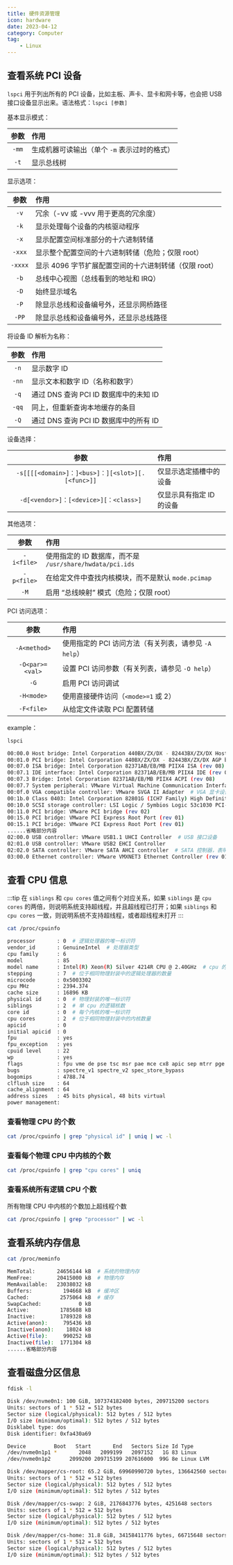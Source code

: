```yaml
---
title: 硬件资源管理
icon: hardware
date: 2023-04-12
category: Computer
tag:
    - Linux
---
```


## 查看系统 PCI 设备

`lspci` 用于列出所有的 PCI 设备，比如主板、声卡、显卡和网卡等，也会把 USB 接口设备显示出来。语法格式：`lspci [参数]`

基本显示模式：

|  参数  |  作用  |
|  :----:  |  :----  |
|  `-mm`  |  生成机器可读输出（单个 `-m` 表示过时的格式）  |
|  `-t` |  显示总线树  |

显示选项：

|  参数  |  作用  |
|  :----:  |  :----  |
|  `-v`  |  冗余（-vv 或 -vvv 用于更高的冗余度）  |
|  `-k`  |  显示处理每个设备的内核驱动程序  |
|  `-x`  |  显示配置空间标准部分的十六进制转储  |
|  `-xxx` |  显示整个配置空间的十六进制转储（危险；仅限 root）  |
|  `-xxxx`  |  显示 4096 字节扩展配置空间的十六进制转储（仅限 root）  |
|  `-b`  |  总线中心视图（总线看到的地址和 IRQ）  |
|  `-D`  |  始终显示域名  |
|  `-P`  |  除显示总线和设备编号外，还显示网桥路径  |
|  `-PP`  |  除显示总线和设备编号外，还显示总线路径  |

将设备 ID 解析为名称：

|  参数  |  作用  |
|  :----:  |  :----  |
|  `-n`  |  显示数字 ID  |
|  `-nn`  |  显示文本和数字 ID（名称和数字）  |
|  `-q`  |  通过 DNS 查询 PCI ID 数据库中的未知 ID  |
|  `-qq`  |  同上，但重新查询本地缓存的条目  |
|  `-Q`  |  通过 DNS 查询 PCI ID 数据库中的所有 ID  |

设备选择：

|  参数  |  作用  |
|  :----:  |  :----  |
|  `-s[[[[<domain>]：]<bus>]：][<slot>][.[<func>]]`  |  仅显示选定插槽中的设备  |
|  `-d[<vendor>]：[<device>][：<class>]`  |  仅显示具有指定 ID 的设备  |

其他选项：

|  参数  |  作用  |
|  :----:  |  :----  |
|  `-i<file>`  |  使用指定的 ID 数据库，而不是 `/usr/share/hwdata/pci.ids`  |
|  `-p<file>`  |  在给定文件中查找内核模块，而不是默认 `mode.pcimap`  |
|  `-M`  |  启用 “总线映射” 模式（危险；仅限 root）  |

PCI 访问选项：

|  参数  |  作用  |
|  :----:  |  :----  |
|  `-A<method>`  |  使用指定的 PCI 访问方法（有关列表，请参见 `-A help`）  |
|  `-O<par>=<val>`  |  设置 PCI 访问参数（有关列表，请参见 `-O help`）  |
|  `-G`  |  启用 PCI 访问调试  |
|  `-H<mode>`  |  使用直接硬件访问（`<mode>=1` 或 2）  |
|  `-F<file>`  |  从给定文件读取 PCI 配置转储  |

example：

```bash
lspci

00:00.0 Host bridge: Intel Corporation 440BX/ZX/DX - 82443BX/ZX/DX Host bridge (rev 01)  # 集成主板设备的类型
00:01.0 PCI bridge: Intel Corporation 440BX/ZX/DX - 82443BX/ZX/DX AGP bridge (rev 01)
00:07.0 ISA bridge: Intel Corporation 82371AB/EB/MB PIIX4 ISA (rev 08)
00:07.1 IDE interface: Intel Corporation 82371AB/EB/MB PIIX4 IDE (rev 01)
00:07.3 Bridge: Intel Corporation 82371AB/EB/MB PIIX4 ACPI (rev 08)
00:07.7 System peripheral: VMware Virtual Machine Communication Interface (rev 10)
00:0f.0 VGA compatible controller: VMware SVGA II Adapter  # VGA 显卡设备
00:1b.0 Class 0403: Intel Corporation 82801G (ICH7 Family) High Definition Audio Controller (rev 01)  # Intel 声卡设备
00:10.0 SCSI storage controller: LSI Logic / Symbios Logic 53c1030 PCI-X Fusion-MPT Dual Ultra320 SCSI (rev 01)
00:11.0 PCI bridge: VMware PCI bridge (rev 02)
00:15.0 PCI bridge: VMware PCI Express Root Port (rev 01)
00:15.1 PCI bridge: VMware PCI Express Root Port (rev 01)
......省略部分内容
02:00.0 USB controller: VMware USB1.1 UHCI Controller  # USB 接口设备
02:01.0 USB controller: VMware USB2 EHCI Controller
02:02.0 SATA controller: VMware SATA AHCI controller  # SATA 控制器，表明系统是 SATA 系列硬盘
03:00.0 Ethernet controller: VMware VMXNET3 Ethernet Controller (rev 01)  # 百兆网卡设备
```

## 查看 CPU 信息

:::tip
在 `siblings` 和 `cpu cores` 值之间有个对应关系，如果 `siblings` 是 `cpu cores` 的两倍，则说明系统支持超线程，并且超线程已打开；如果 `siblings` 和 `cpu cores` 一致，则说明系统不支持超线程，或者超线程未打开
:::

```bash
cat /proc/cpuinfo

processor       : 0  # 逻辑处理器的唯一标识符
vendor_id       : GenuineIntel  # 处理器类型
cpu family      : 6
model           : 85
model name      : Intel(R) Xeon(R) Silver 4214R CPU @ 2.40GHz  # cpu 的名称，型号，主频
stepping        : 7  # 位于相同物理封装中的逻辑处理器的数量
microcode       : 0x5003302
cpu MHz         : 2394.374
cache size      : 16896 KB
physical id     : 0  # 物理封装的唯一标识符
siblings        : 2  # 单 cpu 的逻辑核数
core id         : 0  # 每个内核的唯一标识符
cpu cores       : 2  # 位于相同物理封装中的内核数量
apicid          : 0
initial apicid  : 0
fpu             : yes
fpu_exception   : yes
cpuid level     : 22
wp              : yes
flags           : fpu vme de pse tsc msr pae mce cx8 apic sep mtrr pge mca cmov pat pse36 clflush mmx fxsr sse sse2 ss ht syscall nx pdpe1gb rdtscp lm constant_tsc arch_perfmon nopl xtopology tsc_reliable nonstop_tsc cpuid pni pclmulqdq ssse3 fma cx16 pcid sse4_1 sse4_2 x2apic movbe popcnt tsc_deadline_timer aes xsave avx f16c rdrand hypervisor lahf_lm abm 3dnowprefetch invpcid_single ssbd ibrs ibpb stibp ibrs_enhanced fsgsbase tsc_adjust bmi1 avx2 smep bmi2 invpcid avx512f avx512dq rdseed adx smap clflushopt clwb avx512cd avx512bw avx512vl xsaveopt xsavec xgetbv1 xsaves arat pku ospke avx512_vnni md_clear flush_l1d arch_capabilities
bugs            : spectre_v1 spectre_v2 spec_store_bypass
bogomips        : 4788.74
clflush size    : 64
cache_alignment : 64
address sizes   : 45 bits physical, 48 bits virtual
power management:
```

### 查看物理 CPU 的个数

```bash
cat /proc/cpuinfo | grep "physical id" | uniq | wc -l
```

### 查看每个物理 CPU 中内核的个数

```bash
cat /proc/cpuinfo | grep "cpu cores" | uniq
```

### 查看系统所有逻辑 CPU 个数

所有物理 CPU 中内核的个数加上超线程个数

```bash
cat /proc/cpuinfo | grep "processor" | wc -l
```

## 查看系统内存信息

```bash
cat /proc/meminfo

MemTotal:       24656144 kB  # 系统的物理内存
MemFree:        20415000 kB  # 物理内存
MemAvailable:   23038032 kB
Buffers:          194668 kB  # 缓冲区
Cached:          2575064 kB  # 缓存
SwapCached:            0 kB
Active:          1785688 kB
Inactive:        1789328 kB
Active(anon):     795436 kB
Inactive(anon):    18024 kB
Active(file):     990252 kB
Inactive(file):  1771304 kB
......省略部分内容
```

## 查看磁盘分区信息

```bash
fdisk -l

Disk /dev/nvme0n1: 100 GiB, 107374182400 bytes, 209715200 sectors
Units: sectors of 1 * 512 = 512 bytes
Sector size (logical/physical): 512 bytes / 512 bytes
I/O size (minimum/optimal): 512 bytes / 512 bytes
Disklabel type: dos
Disk identifier: 0xfa430a69

Device         Boot   Start       End   Sectors Size Id Type
/dev/nvme0n1p1 *       2048   2099199   2097152   1G 83 Linux
/dev/nvme0n1p2      2099200 209715199 207616000  99G 8e Linux LVM

Disk /dev/mapper/cs-root: 65.2 GiB, 69960990720 bytes, 136642560 sectors
Units: sectors of 1 * 512 = 512 bytes
Sector size (logical/physical): 512 bytes / 512 bytes
I/O size (minimum/optimal): 512 bytes / 512 bytes

Disk /dev/mapper/cs-swap: 2 GiB, 2176843776 bytes, 4251648 sectors
Units: sectors of 1 * 512 = 512 bytes
Sector size (logical/physical): 512 bytes / 512 bytes
I/O size (minimum/optimal): 512 bytes / 512 bytes

Disk /dev/mapper/cs-home: 31.8 GiB, 34158411776 bytes, 66715648 sectors
Units: sectors of 1 * 512 = 512 bytes
Sector size (logical/physical): 512 bytes / 512 bytes
I/O size (minimum/optimal): 512 bytes / 512 bytes
```
